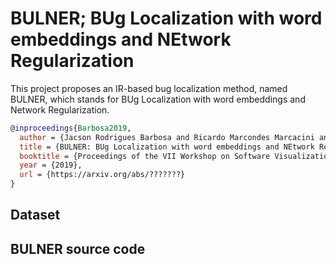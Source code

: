 # BULNER; BUg Localization with word embeddings and NEtwork Regularization

This project proposes an IR-based bug localization method, named BULNER, which stands for BUg Localization with word embeddings and Network Regularization.

```bibtex
@inproceedings{Barbosa2019,
  author = {Jacson Rodrigues Barbosa and Ricardo Marcondes Marcacini and Ricardo Britto and Frederico Soares and Solange Rezende and Auri M. R. Vincenzi and Márcio E. Delamaro},
  title = {BULNER: BUg Localization with word embeddings and NEtwork Regularization},
  booktitle = {Proceedings of the VII Workshop on Software Visualization, Evolution and Maintenance (VEM '19)},
  year = {2019},
  url = {https://arxiv.org/abs/???????}
}
```
## Dataset

## BULNER source code
